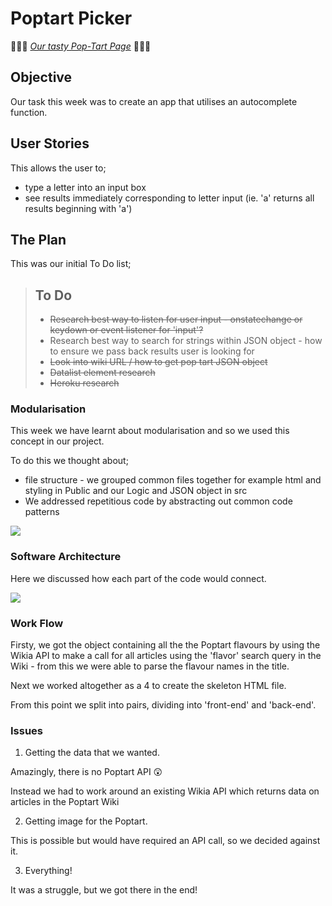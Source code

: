 # Poptart Picker
:cherries::lemon::apple: *[Our tasty Pop-Tart Page](https://murmuring-mesa-10365.herokuapp.com/)* :cherries::tangerine::strawberry:

## Objective
Our task this week was to create an app that utilises an autocomplete function.

## User Stories

This allows the user to;
* type a letter into an input box
* see results immediately corresponding to letter input (ie. 'a' returns all results beginning with 'a')

## The Plan

This was our initial To Do list;

> ## To Do
>- ~~Research best way to listen for user input - onstatechange or keydown or event listener for 'input'?~~
>- Research best way to search for strings within JSON object - how to ensure we pass back results user is looking for
>- ~~Look into wiki URL / how to get pop tart JSON object~~
>- ~~Datalist element research~~
>- ~~Heroku research~~
>

### Modularisation

This week we have learnt about modularisation and so we used this concept in our project.

To do this we thought about;
* file structure - we grouped common files together for example html and styling in Public and our Logic and JSON object in src
* We addressed repetitious code by abstracting out common code patterns

![](https://i.imgur.com/mhEMiuH.jpg)

### Software Architecture

Here we discussed how each part of the code would connect.

![](https://i.imgur.com/hSvj12g.jpg)

### Work Flow

Firsty, we got the object containing all the the Poptart flavours by using the Wikia API to make a call for all articles using the 'flavor' search query in the Wiki - from this we were able to parse the flavour names in the title.

Next we worked altogether as a 4 to create the skeleton HTML file.

From this point we split into pairs, dividing into 'front-end' and 'back-end'.

### Issues

1) Getting the data that we wanted.

Amazingly, there is no Poptart API :astonished:

Instead we had to work around an existing Wikia API which returns data on articles in the Poptart Wiki

2) Getting image for the Poptart.

This is possible but would have required an API call, so we decided against it.

3) Everything!

It was a struggle, but we got there in the end!
